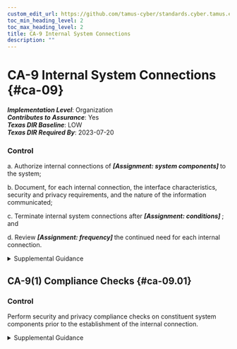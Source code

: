 ```yaml
---
custom_edit_url: https://github.com/tamus-cyber/standards.cyber.tamus.edu/tree/main/static/content/tamus.edu/TAMUS_profile.xml
toc_min_heading_level: 2
toc_max_heading_level: 2
title: CA-9 Internal System Connections
description: ""
---
```


# CA-9 Internal System Connections {#ca-09}

_**Implementation Level**_: Organization\
_**Contributes to Assurance**_: Yes\
_**Texas DIR Baseline**_: LOW\
_**Texas DIR Required By**_: 2023-07-20

### Control

a. Authorize internal connections of <strong> <em>[Assignment: system components]</em> </strong> to the system;

b. Document, for each internal connection, the interface characteristics, security and privacy requirements, and the nature of the information communicated;

c. Terminate internal system connections after <strong> <em>[Assignment: conditions]</em> </strong> ; and

d. Review <strong> <em>[Assignment: frequency]</em> </strong> the continued need for each internal connection.

<details>
  <summary>Supplemental Guidance</summary>

Internal system connections are connections between organizational systems and separate constituent system components (i.e., connections between components that are part of the same system) including components used for system development. Intra-system connections include connections with mobile devices, notebook and desktop computers, tablets, printers, copiers, facsimile machines, scanners, sensors, and servers. Instead of authorizing each internal system connection individually, organizations can authorize internal connections for a class of system components with common characteristics and/or configurations, including printers, scanners, and copiers with a specified processing, transmission, and storage capability or smart phones and tablets with a specific baseline configuration. The continued need for an internal system connection is reviewed from the perspective of whether it provides support for organizational missions or business functions.

</details>

## CA-9(1) Compliance Checks {#ca-09.01}

### Control

Perform security and privacy compliance checks on constituent system components prior to the establishment of the internal connection.

<details>
  <summary>Supplemental Guidance</summary>

Compliance checks include verification of the relevant baseline configuration.

</details>

